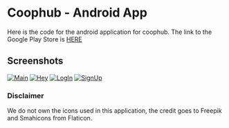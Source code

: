# Coophub - Android App
Here is the code for the android application for coophub. The link to the Google Play Store is [HERE](https://play.google.com/store/apps/details?id=com.gmail.coophub.feedback.canada.app)

## Screenshots
[![Main](https://raw.githubusercontent.com/coophub/Android-Application/master/screenshots/Main.png)](https://raw.githubusercontent.com/coophub/Android-Application/master/screenshots/MainFull.png)
[![Hey](https://raw.githubusercontent.com/coophub/Android-Application/master/screenshots/Hey.png)](https://raw.githubusercontent.com/coophub/Android-Application/master/screenshots/HeyFull.png)
[![LogIn](https://raw.githubusercontent.com/coophub/Android-Application/master/screenshots/LogIn.png)](https://raw.githubusercontent.com/coophub/Android-Application/master/screenshots/LogInFull.png)
[![SignUp](https://raw.githubusercontent.com/coophub/Android-Application/master/screenshots/SignUp.png)](https://raw.githubusercontent.com/coophub/Android-Application/master/screenshots/SignUpFull.png)

### Disclaimer
We do not own the icons used in this application, the credit goes to Freepik and Smahicons from Flaticon.
